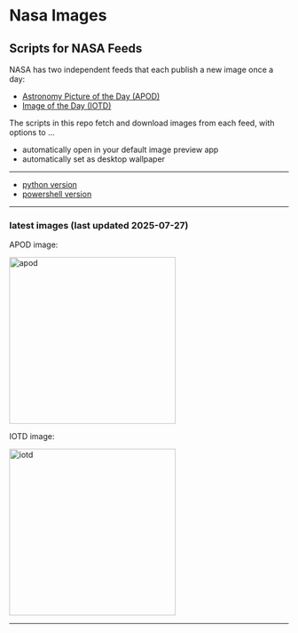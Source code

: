 # Nasa Images

## Scripts for NASA Feeds

NASA has two independent feeds that each publish a new image once a day:

- [Astronomy Picture of the Day (APOD)](https://apod.nasa.gov/apod/)
- [Image of the Day (IOTD)](https://www.nasa.gov/image-of-the-day/)

The scripts in this repo fetch and download images from each feed, with options to ...

- automatically open in your default image preview app
- automatically set as desktop wallpaper

---

- [python version](./python/README.md)
- [powershell version](./powershell/README.md)

---

### latest images (last updated 2025-07-27)

APOD image:

<a href="https://apod.nasa.gov/apod/image/2507/LightningVolcano_Montufar_3000.jpg"><img alt="apod" src="https://apod.nasa.gov/apod/image/2507/LightningVolcano_Montufar_3000.jpg" height="300" /></a>

IOTD image:

<a href="https://www.nasa.gov/image-detail/iotd-picture/"><img alt="iotd" src="https://www.nasa.gov/wp-content/uploads/2025/07/iotd-picture.jpg" height="300" /></a>

---
